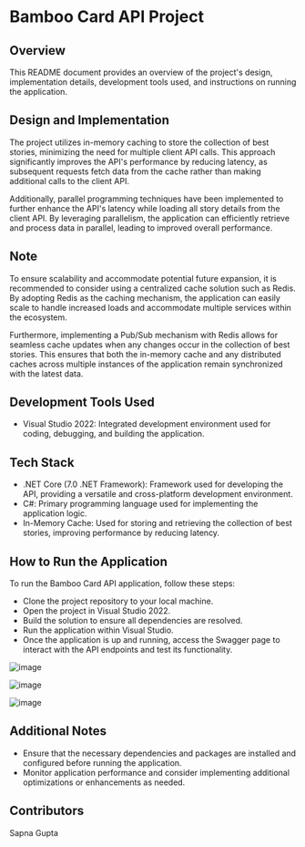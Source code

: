 # Bamboo Card API Project

## Overview 
This README document provides an overview of the project's design, implementation details, development tools used, and instructions on running the application.

## Design and Implementation
The project utilizes in-memory caching to store the collection of best stories, minimizing the need for multiple client API calls. This approach significantly improves the API's performance by reducing latency, as subsequent requests fetch data from the cache rather than making additional calls to the client API.

Additionally, parallel programming techniques have been implemented to further enhance the API's latency while loading all story details from the client API. By leveraging parallelism, the application can efficiently retrieve and process data in parallel, leading to improved overall performance.

## Note
To ensure scalability and accommodate potential future expansion, it is recommended to consider using a centralized cache solution such as Redis. By adopting Redis as the caching mechanism, the application can easily scale to handle increased loads and accommodate multiple services within the ecosystem.

Furthermore, implementing a Pub/Sub mechanism with Redis allows for seamless cache updates when any changes occur in the collection of best stories. This ensures that both the in-memory cache and any distributed caches across multiple instances of the application remain synchronized with the latest data.

## Development Tools Used
- Visual Studio 2022: Integrated development environment used for coding, debugging, and building the application.

## Tech Stack
- .NET Core (7.0 .NET Framework): Framework used for developing the API, providing a versatile and cross-platform development environment.
- C#: Primary programming language used for implementing the application logic.
- In-Memory Cache: Used for storing and retrieving the collection of best stories, improving performance by reducing latency.

## How to Run the Application
To run the Bamboo Card API application, follow these steps:
- Clone the project repository to your local machine.
- Open the project in Visual Studio 2022.
- Build the solution to ensure all dependencies are resolved.
- Run the application within Visual Studio.
- Once the application is up and running, access the Swagger page to interact with the API endpoints and test its functionality.

![image](https://github.com/sapna-gupta123/BambooCard/assets/94603978/4314d4ce-a244-4f57-9df3-0bc65fc75f43)

![image](https://github.com/sapna-gupta123/BambooCard/assets/94603978/d9eb1c46-bfda-46ff-a6c8-2e32d431d418)

![image](https://github.com/sapna-gupta123/BambooCard/assets/94603978/1df694f4-4fbc-4737-81c7-2885e6388d12)


## Additional Notes
- Ensure that the necessary dependencies and packages are installed and configured before running the application.
- Monitor application performance and consider implementing additional optimizations or enhancements as needed.

## Contributors
Sapna Gupta


